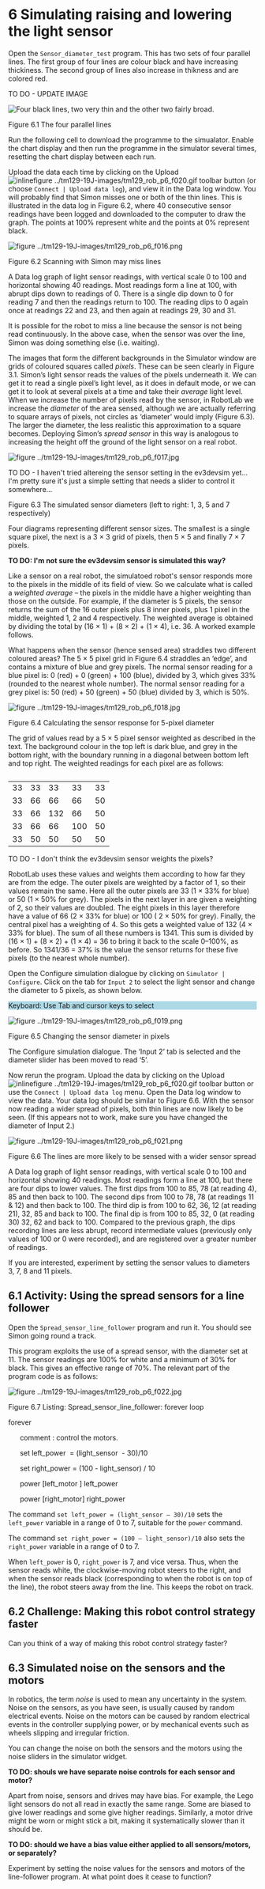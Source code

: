# 6 Simulating raising and lowering the light sensor


Open the `Sensor_diameter_test` program. This has two sets of four parallel lines. The first group of four lines are colour black and have increasing thickiness. The second group of lines also increase in thikness and are colored red.

TO DO - UPDATE IMAGE


![Four black lines, two very thin and the other two fairly broad.](../images/tm129_rob_p6_f015.jpg)


Figure 6.1 The four parallel lines


Run the following cell to download the programme to the simualator. Enable the chart display and then run the programme in the simulator several times, resetting the chart display between each run. 


 Upload the data each time by clicking on the Upload  ![inlinefigure ../tm129-19J-images/tm129_rob_p6_f020.gif](../images/tm129_rob_p6_f020.gif) toolbar button (or choose `Connect | Upload data log`), and view it in the Data log window. You will probably find that Simon misses one or both of the thin lines. This is illustrated in the data log in Figure 6.2, where 40 consecutive sensor readings have been logged and downloaded to the computer to draw the graph. The points at 100% represent white and the points at 0% represent black.


![figure ../tm129-19J-images/tm129_rob_p6_f016.png](../images/tm129_rob_p6_f016.png)


Figure 6.2 Scanning with Simon may miss lines


A Data log graph of light sensor readings, with vertical scale 0 to 100 and horizontal showing 40 readings. Most readings form a line at 100, with abrupt dips down to readings of 0. There is a single dip down to 0 for reading 7 and then the readings return to 100. The reading dips to 0 again once at readings 22 and 23, and then again at readings 29, 30 and 31.

It is possible for the robot to miss a line because the sensor is not being read continuously. In the above case, when the sensor was over the line, Simon was doing something else (i.e. waiting).

The images that form the different backgrounds in the Simulator window are grids of coloured squares called *pixels*. These can be seen clearly in Figure 3.1. Simon’s light sensor reads the values of the pixels underneath it. We can get it to read a single pixel’s light level, as it does in default mode, or we can get it to look at several pixels at a time and take their *average* light level. When we increase the number of pixels read by the sensor, in RobotLab we increase the *diameter* of the area sensed, although we are actually referring to square arrays of pixels, not circles as ‘diameter’ would imply (Figure 6.3). The larger the diameter, the less realistic this approximation to a square becomes. Deploying Simon’s *spread sensor* in this way is analogous to increasing the height off the ground of the light sensor on a real robot.


![figure ../tm129-19J-images/tm129_rob_p6_f017.jpg](../images/tm129_rob_p6_f017.jpg)


TO DO -  I haven't tried altereing the sensor setting in the ev3devsim yet...  I'm pretty sure it's just a simple setting that needs a slider to control it somewhere...

Figure 6.3 The simulated sensor diameters (left to right: 1, 3, 5 and 7 respectively)


Four diagrams representing different sensor sizes. The smallest is a single square pixel, the next is a 3 × 3 grid of pixels, then 5 × 5 and finally 7 × 7 pixels.

__TO DO: I'm not sure the ev3devsim sensor is simulated this way?__

Like a sensor on a real robot, the simulatoed robot's sensor responds more to the pixels in the middle of its field of view. So we calculate what is called a *weighted average* – the pixels in the middle have a higher weighting than those on the outside. For example, if the diameter is 5 pixels, the sensor returns the sum of the 16 outer pixels plus 8 inner pixels, plus 1 pixel in the middle, weighted 1, 2 and 4 respectively. The weighted average is obtained by dividing the total by (16 × 1) + (8 × 2) + (1 × 4), i.e. 36. A worked example follows.

What happens when the sensor (hence sensed area) straddles two different coloured areas? The 5 × 5 pixel grid in Figure 6.4 straddles an ‘edge’, and contains a mixture of blue and grey pixels. The normal sensor reading for a blue pixel is: 0 (red) + 0 (green) + 100 (blue), divided by 3, which gives 33% (rounded to the nearest whole number). The normal sensor reading for a grey pixel is: 50 (red) + 50 (green) + 50 (blue) divided by 3, which is 50%.


![figure ../tm129-19J-images/tm129_rob_p6_f018.jpg](../images/tm129_rob_p6_f018.jpg)


Figure 6.4 Calculating the sensor response for 5-pixel diameter


The grid of values read by a 5 × 5 pixel sensor weighted as described in the text. The background colour in the top left is dark blue, and grey in the bottom right, with the boundary running in a diagonal between bottom left and top right. The weighted readings for each pixel are as follows: 
<table xmlns:str="http://exslt.org/strings">
<caption></caption>
<tbody>
<tr>
<td class="highlight_" rowspan="" colspan=""> 33 </td>
<td class="highlight_" rowspan="" colspan=""> 33 </td>
<td class="highlight_" rowspan="" colspan=""> 33 </td>
<td class="highlight_" rowspan="" colspan=""> 33 </td>
<td class="highlight_" rowspan="" colspan=""> 33 </td>
</tr>
<tr>
<td class="highlight_" rowspan="" colspan=""> 33 </td>
<td class="highlight_" rowspan="" colspan=""> 66 </td>
<td class="highlight_" rowspan="" colspan=""> 66 </td>
<td class="highlight_" rowspan="" colspan=""> 66 </td>
<td class="highlight_" rowspan="" colspan=""> 50 </td>
</tr>
<tr>
<td class="highlight_" rowspan="" colspan=""> 33 </td>
<td class="highlight_" rowspan="" colspan=""> 66 </td>
<td class="highlight_" rowspan="" colspan=""> 132 </td>
<td class="highlight_" rowspan="" colspan=""> 66 </td>
<td class="highlight_" rowspan="" colspan=""> 50 </td>
</tr>
<tr>
<td class="highlight_" rowspan="" colspan=""> 33 </td>
<td class="highlight_" rowspan="" colspan=""> 66 </td>
<td class="highlight_" rowspan="" colspan=""> 66 </td>
<td class="highlight_" rowspan="" colspan=""> 100 </td>
<td class="highlight_" rowspan="" colspan=""> 50 </td>
</tr>
<tr>
<td class="highlight_" rowspan="" colspan=""> 33 </td>
<td class="highlight_" rowspan="" colspan=""> 50 </td>
<td class="highlight_" rowspan="" colspan=""> 50 </td>
<td class="highlight_" rowspan="" colspan=""> 50 </td>
<td class="highlight_" rowspan="" colspan=""> 50 </td>
</tr>
</tbody>
</table>


TO DO - I don't think the ev3devsim sensor weights the pixels?

RobotLab uses these values and weights them according to how far they are from the edge. The outer pixels are weighted by a factor of 1, so their values remain the same. Here all the outer pixels are 33 (1 × 33% for blue) or 50 (1 × 50% for grey). The pixels in the next layer in are given a weighting of 2, so their values are doubled. The eight pixels in this layer therefore have a value of 66 (2 × 33% for blue) or 100 ( 2 × 50% for grey). Finally, the central pixel has a weighting of 4. So this gets a weighted value of 132 (4 × 33% for blue). The sum of all these numbers is 1341. This sum is divided by (16 × 1) + (8 × 2) + (1 × 4) = 36 to bring it back to the scale 0–100%, as before. So 1341/36 = 37% is the value the sensor returns for these five pixels (to the nearest whole number).

Open the Configure simulation dialogue by clicking on `Simulator | Configure`. Click on the tab for `Input 2` to select the light sensor and change the diameter to 5 pixels, as shown below.<div xmlns:str="http://exslt.org/strings" style="background:lightblue"><p>Keyboard: Use Tab and cursor keys to select</p></div>


![figure ../tm129-19J-images/tm129_rob_p6_f019.png](../tm129-19J-images/tm129_rob_p6_f019.png)


Figure 6.5 Changing the sensor diameter in pixels


The Configure simulation dialogue. The ‘Input 2’ tab is selected and the diameter slider has been moved to read ‘5’.

Now rerun the program. Upload the data by clicking on the Upload  ![inlinefigure ../tm129-19J-images/tm129_rob_p6_f020.gif](../tm129-19J-images/tm129_rob_p6_f020.gif)  toolbar button or use the `Connect | Upload data log` menu. Open the Data log window to view the data. Your data log should be similar to Figure 6.6. With the sensor now reading a wider spread of pixels, both thin lines are now likely to be seen. (If this appears not to work, make sure you have changed the diameter of Input 2.)


![figure ../tm129-19J-images/tm129_rob_p6_f021.png](../tm129-19J-images/tm129_rob_p6_f021.png)


Figure 6.6 The lines are more likely to be sensed with a wider sensor spread


A Data log graph of light sensor readings, with vertical scale 0 to 100 and horizontal showing 40 readings. Most readings form a line at 100, but there are four dips to lower values. The first dips from 100 to 85, 78 (at reading 4), 85 and then back to 100. The second dips from 100 to 78, 78 (at readings 11 &amp; 12) and then back to 100. The third dip is from 100 to 62, 36, 12 (at reading 21), 32, 85 and back to 100. The final dip is from 100 to 85, 32, 0 (at reading 30) 32, 62 and back to 100. Compared to the previous graph, the dips recording lines are less abrupt, record intermediate values (previously only values of 100 or 0 were recorded), and are registered over a greater number of readings.

If you are interested, experiment by setting the sensor values to diameters 3, 7, 8 and 11 pixels.


## 6.1 Activity: Using the spread sensors for a line follower


Open the `Spread_sensor_line_follower` program and run it. You should see Simon going round a track.

This program exploits the use of a spread sensor, with the diameter set at 11. The sensor readings are 100% for white and a minimum of 30% for black. This gives an effective range of 70%. The relevant part of the program code is as follows:


![figure ../tm129-19J-images/tm129_rob_p6_f022.jpg](../tm129-19J-images/tm129_rob_p6_f022.jpg)


Figure 6.7 Listing: Spread_sensor_line_follower: forever loop


forever

      comment : control the motors.

      set left_power  = (light_sensor  - 30)/10

      set right_power = (100 - light_sensor) / 10

      power [left_motor ] left_power

      power [right_motor] right_power

The command `set left_power = (light_sensor – 30)/10` sets the `left_power` variable in a range of 0 to 7, suitable for the `power` command.

The command `set right_power = (100 – light_sensor)/10` also sets the `right_power` variable in a range of 0 to 7.

When `left_power` is 0, `right_power` is 7, and vice versa. Thus, when the sensor reads white, the clockwise-moving robot steers to the right, and when the sensor reads black (corresponding to when the robot is on top of the line), the robot steers away from the line. This keeps the robot on track.


## 6.2 Challenge: Making this robot control strategy faster


Can you think of a way of making this robot control strategy faster?


## 6.3 Simulated noise on the sensors and the motors


In robotics, the term *noise* is used to mean any uncertainty in the system. Noise on the sensors, as you have seen, is usually caused by random electrical events. Noise on the motors can be caused by random electrical events in the controller supplying power, or by mechanical events such as wheels slipping and irregular friction.

You can change the noise on both the sensors and the motors using the noise sliders in the simulator widget.

__TO DO: shouls we have separate noise controls for each sensor and motor?__

Apart from noise, sensors and drives may have bias. For example, the Lego light sensors do not all read in exactly the same range. Some are biased to give lower readings and some give higher readings. Similarly, a motor drive might be worn or might stick a bit, making it systematically slower than it should be.

__TO DO: should we have a bias value either applied to all sensors/motors, or separately?__

Experiment by setting the noise values for the sensors and motors of the line-follower program. At what point does it cease to function?

